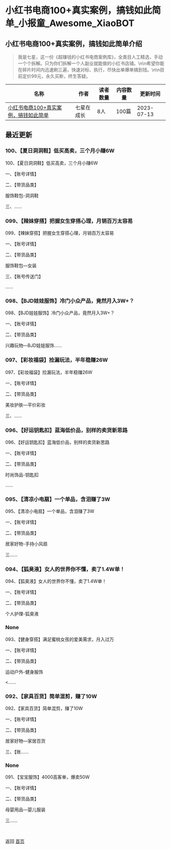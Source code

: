# 小红书电商100+真实案例，搞钱如此简单_小报童_Awesome_XiaoBOT

## 小红书电商100+真实案例，搞钱如此简单介绍
> 我是七星，这一份《超赚钱的小红书电商案例库》，全类目人工精选，手动一个个拆解。只为你们拆解一个人副业就能做的小红书店铺。\n\n希望你能在碎片时间内迅速刷三遍，快速对标、执行，尽快出单爆单搞到钱。\n\n目前定价99元，永久买断，终生答疑。  
  


|名称|作者|读者数量|内容数量|更新时间|
|---|---|---|---|---|
|[小红书电商100+真实案例，搞钱如此简单](https://xiaobot.net/p/7starred100?refer=0b133df9-27dc-423b-8101-639049001c13)|七星在成长|8人|100篇|2023-07-13|

## 最近更新
### 100、【夏日洞洞鞋】低买高卖，三个月小赚6W

100、【夏日洞洞鞋】低买高卖，三个月小赚6W

一、【账号详情】



二、【带货品类】

服饰鞋包-洞洞鞋

三、......

### 099、【辣妹穿搭】把握女生穿搭心理，月销百万太容易

099、【辣妹穿搭】把握女生穿搭心理，月销百万太容易

一、【账号详情】

二、【带货品类】

服饰鞋包—女装

三、【账号传送门】

......

### 098、【BJD娃娃服饰】冷门小众产品，竟然月入3W+？

098、【BJD娃娃服饰】冷门小众产品，竟然月入3W+？

一、【账号详情】



二、【带货品类】

兴趣玩物—BJD娃娃服饰......

### 097、【彩妆福袋】捡漏玩法，半年稳赚26W

097、【彩妆福袋】捡漏玩法，半年稳赚26W

一、【账号详情】



二、【带货品类】

美妆护肤—平价彩妆

三、......

### 096、【好运钥匙扣】蓝海低价品，别样的卖货新思路

096、【好运钥匙扣】蓝海低价品，别样的卖货新思路

一、【账号详情】



二、【带货品类】

时尚饰品-钥匙扣

......

### 095、【清凉小电扇】一个单品，含泪赚了3W

095、【清凉小电扇】一个单品，含泪赚了3W

一、【账号详情】



二、【带货品类】

居家好物-手持小风扇

三......

### 094、【狐臭液】女人的世界你不懂，卖了1.4W单！

094、【狐臭液】女人的世界你不懂，卖了1.4W单！

一、【账号详情】



二、【带货品类】

个人护理-狐臭液

### None

093、【健身穿搭】满足蜜桃女孩的爱美需求，月入过万

一、【账号详情】



二、【带货品类】

运动户外-健身服饰

<......

### 092、【家具百货】简单混剪，赚了10W

092、【家具百货】简单混剪，赚了10W

一、【账号详情】



二、【带货品类】

居家好物—家居百货

三、【账......

### None

091、【宝宝服饰】4000高客单，爆卖50W

一、【账号详情】



二、【带货品类】

母婴用品—婴儿服装

三......


<a href="https://github.com/Reno9527/awesome-xiaobot" style="color: white; text-decoration: none;">awesome-xiaobot</a>

返回 [首页](../README.md)
